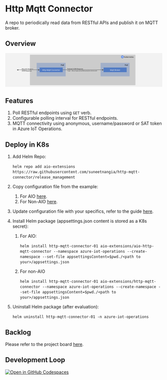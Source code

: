 # Http Mqtt Connector

A repo to periodically read data from RESTful APIs and publish it on MQTT broker.

## Overview

![Design](docs/Design.png)

## Features

1. Poll RESTful endpoints using ```GET``` verb.
2. Configurable polling interval for RESTful endpoints.
3. MQTT connectivity using anonymous, username/password or SAT token in Azure IoT Operations.

## Deploy in K8s

1. Add Helm Repo:

    ```helm repo add aio-extensions https://raw.githubusercontent.com/suneetnangia/http-mqtt-connector/release_management```

2. Copy configuration file from the example:
   1. For AIO [here](docs/AppSettings.md#Example-appsettings.json-for-AIO-MQTT-broker).
   2. For Non-AIO [here](docs/AppSettings.md#Example-appsettings.json-for-non-AIO-MQTT-broker).

3. Update configuration file with your specifics, refer to the guide [here](docs/AppSettings.md#Configuration%20Guide).

4. Install Helm package (appsettings.json content is stored as a K8s secret):
   1. For AIO:

        ```helm install http-mqtt-connector-01 aio-extensions/aio-http-mqtt-connector --namespace azure-iot-operations --create-namespace --set-file appsettingsContent=$pwd./<path to your>/appsettings.json```

   2. For non-AIO

        ```helm install http-mqtt-connector-01 aio-extensions/http-mqtt-connector --namespace azure-iot-operations --create-namespace --set-file appsettingsContent=$pwd./<path to your>/appsettings.json```

5. Uninstall Helm package (after evaluation):

    ```helm uninstall http-mqtt-connector-01 -n azure-iot-operations```

## Backlog

Please refer to the project board [here](https://github.com/users/suneetnangia/projects/3).

## Development Loop

[![Open in GitHub Codespaces](https://github.com/codespaces/badge.svg)](https://codespaces.new/suneetnangia/http-mqtt-connector/)
